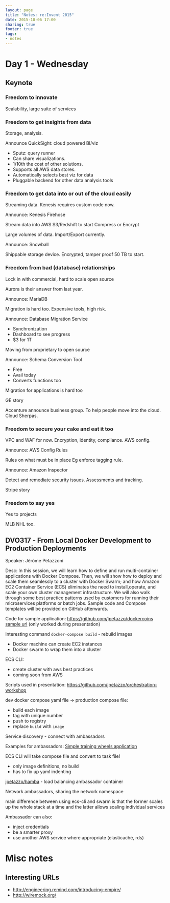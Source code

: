 ```yaml
---
layout: page
title: "Notes: re:Invent 2015"
date: 2015-10-06 17:00
sharing: true
footer: true
tags:
- notes
---
```


# Day 1 - Wednesday

## Keynote

### Freedom to innovate

Scalability, large suite of services

### Freedom to get insights from data

Storage, analysis.

Announce QuickSight: cloud powered BI/viz

* Sputz: query runner
* Can share visualizations.
* 1/10th the cost of other solutions. 
* Supports all AWS data stores.
* Automatically selects best viz for data
* Pluggable backend for other data analysis tools 

### Freedom to get data into or out of the cloud easily

Streaming data. Kenesis requires custom code now.

Announce: Kenesis Firehose

Stream data into AWS
S3/Redshift to start
Compress or Encrypt

Large volumes of data. Import/Export currently.

Announce: Snowball

Shippable storage device.
Encrypted, tamper proof
50 TB to start. 

### Freedom from bad (database) relationships

Lock in with commercial, hard to scale open source

Aurora is their answer from last year.

Announce: MariaDB

Migration is hard too. Expensive tools, high risk.

Announce: Database Migration Service

- Synchronization
- Dashboard to see progress
- $3 for 1T

Moving from proprietary to open source

Announce: Schema Conversion Tool

- Free
- Avail today
- Converts functions too

Migration for applications is hard too

GE story

Accenture announce business group. To help people move into the cloud. Cloud Sherpas.

### Freedom to secure your cake and eat it too

VPC and WAF for now. Encryption, identity, compliance. AWS config.

Announce: AWS Config Rules

Rules on what must be in place
Eg enforce tagging rule.

Announce: Amazon Inspector

Detect and remediate security issues.
Assessments and tracking.

Stripe story

### Freedom to say yes

Yes to projects

MLB
NHL too.

## DVO317 - From Local Docker Development to Production Deployments

Speaker: Jérôme Petazzoni

Desc: In this session, we will learn how to define and run multi-container applications with Docker Compose. Then, we will show how to deploy and scale them seamlessly to a cluster with Docker Swarm; and how Amazon EC2 Container Service (ECS) eliminates the need to install,operate, and scale your own cluster management infrastructure. We will also walk through some best practice patterns used by customers for running their microservices platforms or batch jobs. Sample code and Compose templates will be provided on GitHub afterwards.

Code for sample application: <https://github.com/jpetazzo/dockercoins> [sample url](http://reinvent.dckr.info:8000/index.html) (only worked during presentation)

Interesting command `docker-compose build` - rebuild images

* Docker machine can create EC2 instances
* Docker swarm to wrap them into a cluster

ECS CLI:

* create cluster with aws best practices
* coming soon from AWS

Scripts used in presentation: <https://github.com/jpetazzo/orchestration-workshop>

dev docker compose yaml file -> production compose file:

* build each image
* tag with unique number
* push to registry
* replace `build` with `image`

Service discovery - connect with ambassadors

Examples for ambassadors: [Simple training wheels application](https://github.com/jpetazzo/trainingwheels)

ECS CLI will take compose file and convert to task file!

- only image definitions, no build
- has to fix up yaml indenting

[jpetazzo/hamba](https://github.com/jpetazzo/hamba) - load balancing ambassador container

Network ambassadors, sharing the network namespace

main difference between using ecs-cli and swarm is that the former scales up the whole stack at a time and the latter allows scaling individual services

Ambassador can also:

- inject credentials 
- be a smarter proxy
- use another AWS service where appropriate (elasticache, rds)

# Misc notes

## Interesting URLs

* <http://engineering.remind.com/introducing-empire/>
* <http://wiremock.org/>
